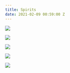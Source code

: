 ```yaml
---
title: Spirits
date: 2021-02-09 00:59:00 Z
---
```


![](/uploads/47117313521_1d377d0dd7_z.jpg)  

![](/uploads/47093114231_b6ded70892_z.jpg)  

![](/uploads/46393606714_b76aa71c45_z.jpg)  

![](/uploads/IMG_5353.JPG)  

![](/uploads/IMG_5340.JPG)  
